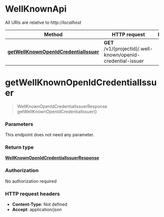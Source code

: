 # WellKnownApi

All URIs are relative to _http://localhost_

| Method                                                                                       | HTTP request                                                 | Description |
| -------------------------------------------------------------------------------------------- | ------------------------------------------------------------ | ----------- |
| [**getWellKnownOpenIdCredentialIssuer**](WellKnownApi.md#getWellKnownOpenIdCredentialIssuer) | **GET** /v1/{projectId}/.well-known/openid-credential-issuer |             |

<a name="getWellKnownOpenIdCredentialIssuer"></a>

# **getWellKnownOpenIdCredentialIssuer**

> WellKnownOpenIdCredentialIssuerResponse getWellKnownOpenIdCredentialIssuer()

### Parameters

This endpoint does not need any parameter.

### Return type

[**WellKnownOpenIdCredentialIssuerResponse**](../Models/WellKnownOpenIdCredentialIssuerResponse.md)

### Authorization

No authorization required

### HTTP request headers

- **Content-Type**: Not defined
- **Accept**: application/json
